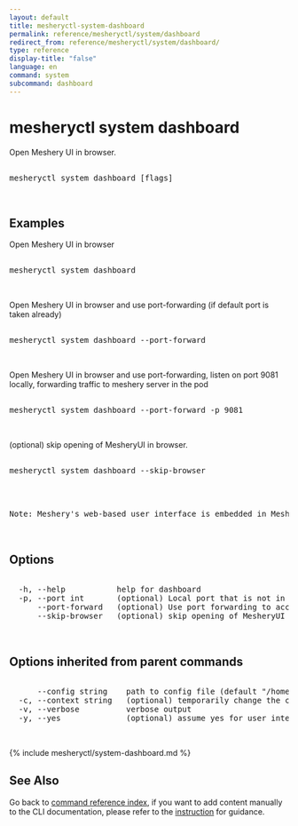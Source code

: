 ```yaml
---
layout: default
title: mesheryctl-system-dashboard
permalink: reference/mesheryctl/system/dashboard
redirect_from: reference/mesheryctl/system/dashboard/
type: reference
display-title: "false"
language: en
command: system
subcommand: dashboard
---
```


# mesheryctl system dashboard

Open Meshery UI in browser.

<pre class='codeblock-pre'>
<div class='codeblock'>
mesheryctl system dashboard [flags]

</div>
</pre> 

## Examples

Open Meshery UI in browser
<pre class='codeblock-pre'>
<div class='codeblock'>
mesheryctl system dashboard

</div>
</pre> 

Open Meshery UI in browser and use port-forwarding (if default port is taken already)
<pre class='codeblock-pre'>
<div class='codeblock'>
mesheryctl system dashboard --port-forward

</div>
</pre> 

Open Meshery UI in browser and use port-forwarding, listen on port 9081 locally, forwarding traffic to meshery server in the pod
<pre class='codeblock-pre'>
<div class='codeblock'>
mesheryctl system dashboard --port-forward -p 9081

</div>
</pre> 

(optional) skip opening of MesheryUI in browser.
<pre class='codeblock-pre'>
<div class='codeblock'>
mesheryctl system dashboard --skip-browser

</div>
</pre> 

<pre class='codeblock-pre'>
<div class='codeblock'>
Note: Meshery's web-based user interface is embedded in Meshery Server and is available as soon as Meshery starts. The location and port that Meshery UI is exposed varies depending upon your mode of deployment. See accessing \"Meshery UI\" for additional deployment-specific options: https://docs.meshery.io/installation/accessing-meshery-ui.

</div>
</pre> 

## Options

<pre class='codeblock-pre'>
<div class='codeblock'>
  -h, --help           help for dashboard
  -p, --port int       (optional) Local port that is not in use from which traffic is to be forwarded to the server running inside the Pod. (default 9081)
      --port-forward   (optional) Use port forwarding to access Meshery UI
      --skip-browser   (optional) skip opening of MesheryUI in browser.

</div>
</pre>

## Options inherited from parent commands

<pre class='codeblock-pre'>
<div class='codeblock'>
      --config string    path to config file (default "/home/n2/.meshery/config.yaml")
  -c, --context string   (optional) temporarily change the current context.
  -v, --verbose          verbose output
  -y, --yes              (optional) assume yes for user interactive prompts.

</div>
</pre>


{% include mesheryctl/system-dashboard.md %}
## See Also

Go back to [command reference index](/reference/mesheryctl/), if you want to add content manually to the CLI documentation, please refer to the [instruction](/project/contributing/contributing-cli#preserving-manually-added-documentation) for guidance.
